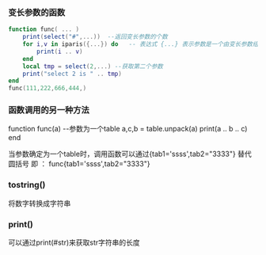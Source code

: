 ### 变长参数的函数
```lua
function func( ... )
    print(select("#",...))  --返回变长参数的个数
    for i,v in iparis({...}) do   -- 表达式 {...} 表示参数是一个由变长参数组成的数组
        print(i .. v)
    end
    local tmp = select(2,...) --获取第二个参数
    print("select 2 is " .. tmp)
end
func(111,222,666,444,)
```

### 函数调用的另一种方法
function func(a) --参数为一个table
    a,c,b = table.unpack(a)
    print(a .. b .. c)
end

当参数确定为一个table时，调用函数可以通过{tab1='ssss',tab2="3333"} 替代圆括号
即 ： func{tab1='ssss',tab2="3333"}

### tostring()
将数字转换成字符串

### print()
可以通过print(#str)来获取str字符串的长度